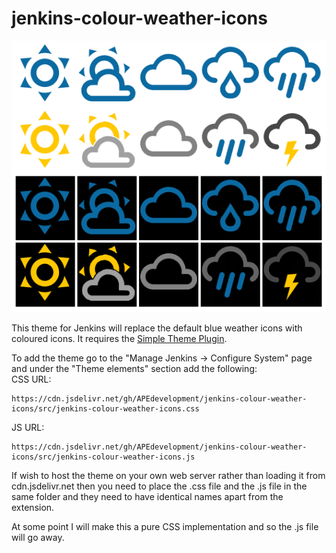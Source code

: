 # jenkins-colour-weather-icons

![Alt text](./images/jenkins-colour-weather-icons.png?raw=true "Jenkins Colour Weather Icons")

This theme for Jenkins will replace the default blue weather icons with coloured icons.  It requires the [Simple Theme Plugin](https://plugins.jenkins.io/simple-theme-plugin/).

To add the theme go to the "Manage Jenkins -> Configure System" page and under the "Theme elements" section add the following:<br/>
CSS URL:
```text
https://cdn.jsdelivr.net/gh/APEdevelopment/jenkins-colour-weather-icons/src/jenkins-colour-weather-icons.css
```
JS URL:
```text
https://cdn.jsdelivr.net/gh/APEdevelopment/jenkins-colour-weather-icons/src/jenkins-colour-weather-icons.js
```

If wish to host the theme on your own web server rather than loading it from cdn.jsdelivr.net then you need to place the .css file and the .js file in the same folder and they need to have identical names apart from the extension.

At some point I will make this a pure CSS implementation and so the .js file will go away.
